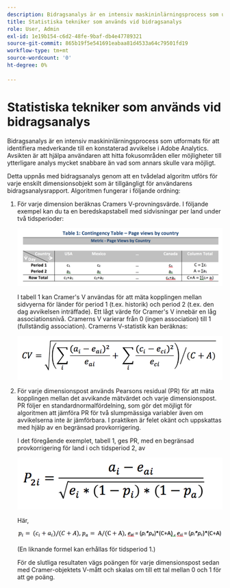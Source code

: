 ```yaml
---
description: Bidragsanalys är en intensiv maskininlärningsprocess som utformats för att identifiera medverkande till en konstaterad avvikelse i Adobe Analytics. Avsikten är att hjälpa användaren att hitta fokusområden eller möjligheter till ytterligare analys mycket snabbare än vad som annars skulle vara möjligt.
title: Statistiska tekniker som används vid bidragsanalys
role: User, Admin
exl-id: 1e19b154-c6d2-48fe-9baf-db4e47789321
source-git-commit: 865b19f5e541691eabaa81d4533a64c79501fd19
workflow-type: tm+mt
source-wordcount: '0'
ht-degree: 0%

---
```


# Statistiska tekniker som används vid bidragsanalys

Bidragsanalys är en intensiv maskininlärningsprocess som utformats för att identifiera medverkande till en konstaterad avvikelse i Adobe Analytics. Avsikten är att hjälpa användaren att hitta fokusområden eller möjligheter till ytterligare analys mycket snabbare än vad som annars skulle vara möjligt.

Detta uppnås med bidragsanalys genom att en tvådelad algoritm utförs för varje enskilt dimensionsobjekt som är tillgängligt för användarens bidragsanalysrapport. Algoritmen fungerar i följande ordning:

1. För varje dimension beräknas Cramers V-provningsvärde. I följande exempel kan du ta en beredskapstabell med sidvisningar per land under två tidsperioder:

   ![](assets/contingency_table.png)

   I tabell 1 kan Cramer&#39;s V användas för att mäta kopplingen mellan sidvyerna för länder för period 1 (t.ex. historik) och period 2 (t.ex. den dag avvikelsen inträffade). Ett lågt värde för Cramer&#39;s V innebär en låg associationsnivå. Cramerns V varierar från 0 (ingen association) till 1 (fullständig association). Cramerns V-statistik kan beräknas:

   ![](assets/cramers-v.png)

1. För varje dimensionspost används Pearsons residual (PR) för att mäta kopplingen mellan det avvikande mätvärdet och varje dimensionspost. PR följer en standardnormalfördelning, som gör det möjligt för algoritmen att jämföra PR för två slumpmässiga variabler även om avvikelserna inte är jämförbara. I praktiken är felet okänt och uppskattas med hjälp av en begränsad provkorrigering.

   I det föregående exemplet, tabell 1, ges PR, med en begränsad provkorrigering för land i och tidsperiod 2, av

   ![](assets/persons-residual.png)

   Här,

   ![](assets/pr-example.png)

   (En liknande formel kan erhållas för tidsperiod 1.)

   För de slutliga resultaten vägs poängen för varje dimensionspost sedan med Cramer-objektets V-mått och skalas om till ett tal mellan 0 och 1 för att ge poäng.
